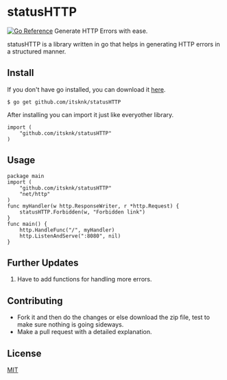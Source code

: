 # statusHTTP
[![Go Reference](https://pkg.go.dev/badge/github.com/itsknk/statusHTTP.svg)](https://pkg.go.dev/github.com/itsknk/statusHTTP)
Generate HTTP Errors with ease.

statusHTTP is a library written in go that helps in generating HTTP errors in a structured manner.

## Install
If you don't have go installed, you can download it [here](https://golang.org/doc/install).
```
$ go get github.com/itsknk/statusHTTP
``` 
After installing you can import it just like everyother library.
```
import (
    "github.com/itsknk/statusHTTP"
)
```
## Usage
```
package main
import (
    "github.com/itsknk/statusHTTP"
	"net/http"
)
func myHandler(w http.ResponseWriter, r *http.Request) {
	statusHTTP.Forbidden(w, "Forbidden link")
}
func main() {
	http.HandleFunc("/", myHandler)
	http.ListenAndServe(":8080", nil)
}
```

## Further Updates
1. Have to add functions for handling more errors.

## Contributing
- Fork it and then do the changes or else download the zip file, test to make sure nothing is going sideways.
- Make a pull request with a detailed explanation. 

## License
[MIT](https://github.com/itsknk/statusHTTP/blob/master/LICENSE)